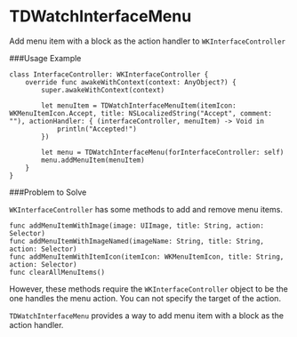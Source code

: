 # TDWatchInterfaceMenu

Add menu item with a block as the action handler to `WKInterfaceController`

###Usage Example

```
class InterfaceController: WKInterfaceController {
    override func awakeWithContext(context: AnyObject?) {
        super.awakeWithContext(context)
        
        let menuItem = TDWatchInterfaceMenuItem(itemIcon: WKMenuItemIcon.Accept, title: NSLocalizedString("Accept", comment: ""), actionHandler: { (interfaceController, menuItem) -> Void in
            println("Accepted!")
        })
        
        let menu = TDWatchInterfaceMenu(forInterfaceController: self)
        menu.addMenuItem(menuItem)
    }
}
```

###Problem to Solve

`WKInterfaceController` has some methods to add and remove menu items.
```
func addMenuItemWithImage(image: UIImage, title: String, action: Selector)
func addMenuItemWithImageNamed(imageName: String, title: String, action: Selector)
func addMenuItemWithItemIcon(itemIcon: WKMenuItemIcon, title: String, action: Selector)
func clearAllMenuItems()
```
However, these methods require the `WKInterfaceController` object to be the one handles the menu action. You can not specify the target of the action.

`TDWatchInterfaceMenu` provides a way to add menu item with a block as the action handler.
